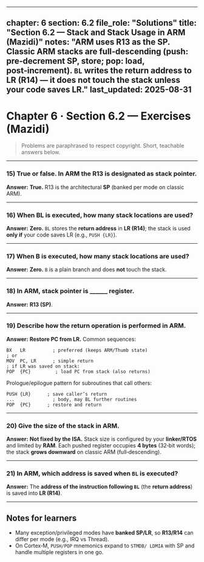 
---
chapter: 6
section: 6.2
file_role: "Solutions"
title: "Section 6.2 — Stack and Stack Usage in ARM (Mazidi)"
notes: "ARM uses R13 as the SP. Classic ARM stacks are **full‑descending** (push: pre‑decrement SP, store; pop: load, post‑increment). `BL` writes the return address to **LR (R14)** — it does **not** touch the stack unless your code saves LR."
last_updated: 2025-08-31
---

# Chapter 6 · Section 6.2 — Exercises (Mazidi)

> Problems are paraphrased to respect copyright. Short, teachable answers below.

---

### 15) True or false. In ARM the **R13** is designated as stack pointer.
**Answer:** **True.** R13 is the architectural **SP** (banked per mode on classic ARM).

---

### 16) When **BL** is executed, how many **stack locations** are used?
**Answer:** **Zero.** `BL` stores the **return address** in **LR (R14)**; the stack is used **only if** your code saves LR (e.g., `PUSH {LR}`).

---

### 17) When **B** is executed, how many **stack locations** are used?
**Answer:** **Zero.** `B` is a plain branch and does **not** touch the stack.

---

### 18) In ARM, stack pointer is ______ register.
**Answer:** **R13 (SP)**.

---

### 19) Describe how the **return** operation is performed in ARM.
**Answer:** **Restore PC from LR.** Common sequences:
```armasm
BX   LR          ; preferred (keeps ARM/Thumb state)
; or
MOV  PC, LR      ; simple return
; if LR was saved on stack:
POP  {PC}         ; load PC from stack (also returns)
```
Prologue/epilogue pattern for subroutines that call others:
```armasm
PUSH {LR}      ; save caller’s return
...              ; body, may BL further routines
POP  {PC}      ; restore and return
```

---

### 20) Give the **size of the stack** in ARM.
**Answer:** **Not fixed by the ISA.** Stack size is configured by your **linker/RTOS** and limited by **RAM**. Each pushed register occupies **4 bytes** (32‑bit words); the stack **grows downward** on classic ARM (full‑descending).

---

### 21) In ARM, **which address is saved** when `BL` is executed?
**Answer:** The **address of the instruction following `BL`** (the **return address**) is saved into **LR (R14)**.

---

## Notes for learners
- Many exception/privileged modes have **banked SP/LR**, so **R13/R14** can differ per mode (e.g., IRQ vs Thread).  
- On Cortex‑M, `PUSH/POP` mnemonics expand to `STMDB/ LDMIA` with SP and handle multiple registers in one go.
